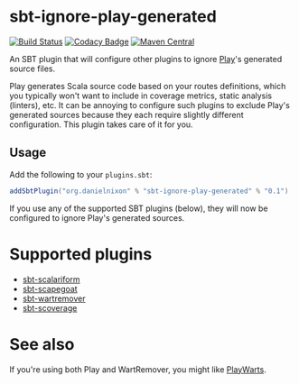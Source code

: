 # sbt-ignore-play-generated

[![Build Status](https://travis-ci.org/danielnixon/sbt-ignore-play-generated.svg?branch=master)](https://travis-ci.org/danielnixon/sbt-ignore-play-generated)
[![Codacy Badge](https://api.codacy.com/project/badge/Grade/525d13b7c7364d32805976b82d40f843)](https://www.codacy.com/app/danielnixon/sbt-ignore-play-generated)
[![Maven Central](https://maven-badges.herokuapp.com/maven-central/org.danielnixon/sbt-ignore-play-generated/badge.svg)](https://maven-badges.herokuapp.com/maven-central/org.danielnixon/sbt-ignore-play-generated)

An SBT plugin that will configure other plugins to ignore [Play](https://playframework.com/)'s generated source files.

Play generates Scala source code based on your routes definitions, which you typically won't want to include in coverage metrics,
static analysis (linters), etc. It can be annoying to configure such plugins to exclude Play's generated sources because they each
require slightly different configuration. This plugin takes care of it for you.

## Usage

Add the following to your `plugins.sbt`:

```scala
addSbtPlugin("org.danielnixon" % "sbt-ignore-play-generated" % "0.1")
```

If you use any of the supported SBT plugins (below), they will now be configured to ignore Play's generated sources.

# Supported plugins

* [sbt-scalariform](https://github.com/sbt/sbt-scalariform)
* [sbt-scapegoat](https://github.com/sksamuel/sbt-scapegoat)
* [sbt-wartremover](https://github.com/puffnfresh/wartremover)
* [sbt-scoverage](https://github.com/scoverage/sbt-scoverage)

# See also

If you're using both Play and WartRemover, you might like [PlayWarts](https://github.com/danielnixon/playwarts).
